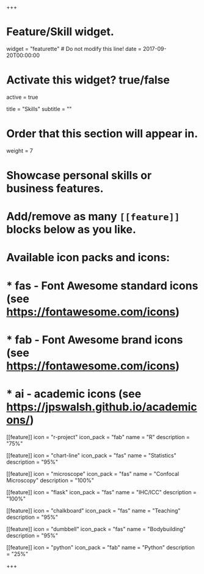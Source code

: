 +++
# Feature/Skill widget.
widget = "featurette"  # Do not modify this line!
date = 2017-09-20T00:00:00

# Activate this widget? true/false
active = true

title = "Skills"
subtitle = ""

# Order that this section will appear in.
weight = 7

# Showcase personal skills or business features.
# 
# Add/remove as many `[[feature]]` blocks below as you like.
# 
# Available icon packs and icons:
# * fas - Font Awesome standard icons (see https://fontawesome.com/icons)
# * fab - Font Awesome brand icons (see https://fontawesome.com/icons)
# * ai - academic icons (see https://jpswalsh.github.io/academicons/)

[[feature]]
  icon = "r-project"
  icon_pack = "fab"
  name = "R"
  description = "75%"

[[feature]]
  icon = "chart-line"
  icon_pack = "fas"
  name = "Statistics"
  description = "95%"  

[[feature]]
  icon = "microscope"
  icon_pack = "fas"
  name = "Confocal Microscopy"
  description = "100%"

[[feature]]
  icon = "flask"
  icon_pack = "fas"
  name = "IHC/ICC"
  description = "100%"

[[feature]]
  icon = "chalkboard"
  icon_pack = "fas"
  name = "Teaching"
  description = "95%"

[[feature]]
  icon = "dumbbell"
  icon_pack = "fas"
  name = "Bodybuilding"
  description = "95%"

[[feature]]
  icon = "python"
  icon_pack = "fab"
  name = "Python"
  description = "25%"


+++
